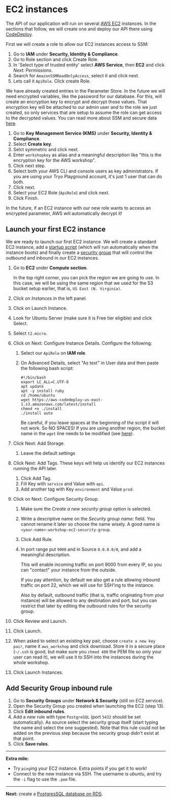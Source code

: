 # EC2 instances

The API of our application will run on several [AWS EC2](https://aws.amazon.com/ec2/) instances. In the sections that follow, we will create one and deploy our API there using [CodeDeploy](http://docs.aws.amazon.com/codedeploy/latest/userguide/welcome.html).

First we will create a role to allow our EC2 instances access to SSM:

1. Go to **IAM** under **Security, Identity & Compliance**.
2. Go to Role section and click Create Role.
3. In 'Select type of trusted entity' select **AWS Service**, then **EC2** and click _Next: Permissions_.
4. Search for `AmazonSSMReadOnlyAccess`, select it and click next.
5. Lets call it `ApiRole`. Click create Role.

We have already created entries in the Parameter Store. In the future we will need encrypted variables, like the password for our database. For this, will create an encryption key to encrypt and decrypt those values. That encryption key will be attached to our admin user and to the role we just created, so only services that are setup to assume the role can get access to the decrypted values. You can read more about SSM and secure data [here](https://aws.amazon.com/blogs/compute/managing-secrets-for-amazon-ecs-applications-using-parameter-store-and-iam-roles-for-tasks/).

1. Go to **Key Management Service (KMS)** under **Security, Identity & Compliance**.
2. Select **Create key**.
3. Selct symmetric and click next.
3. Enter `workshopkey` as alias and a meaningful description like "this is the encryption key for the AWS workshop".
4. Click next step.
5. Select both your AWS CLI and console users as key administrators. If you are using your Tryo Playground account, it's just 1 user that can do both.
6. Click next.
7. Select your EC2 Role (`ApiRole`) and click next.
8. Click Finish.

In the future, if an EC2 instance with our new role wants to access an encrypted parameter, AWS will automatically decrypt it!

## Launch your first EC2 instance

We are ready to launch our first EC2 instance. We will create a standard EC2 instance, add a [startup script](http://docs.aws.amazon.com/AWSEC2/latest/UserGuide/user-data.html) (which will run automatically when the instance boots) and finally create a [security group](http://docs.aws.amazon.com/AWSEC2/latest/UserGuide/using-network-security.html) that will control the outbound and inbound in our EC2 instances.

1. Go to **EC2** under **Compute section**.

    In the top right corner, you can pick the region we are going to use. In this case, we will be using the same region that we used for the S3 bucket setup earlier, that is, `US East (N. Virginia)`.
2. Click on _Instances_ in the left panel.
2. Click on Launch Instance.
3. Look for Ubuntu Server (make sure it is Free tier eligible) and click Select.
4. Select `t2.micro`.
5. Click on Next: Configure Instance Details. Configure the following:

    1. Select our `ApiRole` on **IAM role**.
    2. On Advanced Details, select "As text" in User data and then paste the following bash script:
        ```
        #!/bin/bash
        export LC_ALL=C.UTF-8
        apt update
        apt -y install ruby
        cd /home/ubuntu
        wget https://aws-codedeploy-us-east-1.s3.amazonaws.com/latest/install
        chmod +x ./install
        ./install auto
        ```

        Be careful, if you leave spaces at the beginning of the script it will not work. So NO SPACES!
        If you are using another region, the bucket name in the `wget` line needs to be modified (see [here](https://docs.aws.amazon.com/codedeploy/latest/userguide/resource-kit.html#resource-kit-bucket-names)).
6. Click Next: Add Storage.
    1. Leave the default settings
7. Click Next: Add Tags. These keys will help us identify our EC2 instances running the API later.
    1. Click Add Tag.
    2. Fill Key with `service` and Value with `api`.
    3. Add another tag with Key `environment` and Value `prod`.
8.  Click on Next: Configure Security Group.
    1. Make sure the _Create a new security group_ option is selected.
    2. Write a descriptive name on the _Security group name:_ field. You cannot rename it later so choose the name wisely. A good name is `<your-name>-workshop-ec2-security-group`.
    3. Click Add Rule.
    4. In port range put `9000` and in Source `0.0.0.0/0`, and add a meaningful description. 
    
        This will enable incoming traffic on port 9000 from every IP, so you can "contact" your instance from the outside.
        
        If you pay attention, by default we also get a rule allowing inbound traffic on port 22, which we will use for SSH'ing to the instance.
        
        Also by default, outbound traffic (that is, traffic originating from your instance) will be allowed to any destination and port, but you can restrict that later by editing the outbound rules for the security group.
9.  Click Review and Launch.
10. Click Launch.
11. When asked to select an existing key pair, choose `create a new key pair`, name it `aws_workshop` and click download. Store it in a secure place (`~/.ssh` is good, but make sure you `chmod 400` the PEM file so only your user can read it), we will use it to SSH into the instances during the whole workshop.
12. Click Launch Instances.

## Add Security Group inbound rule
1. Go to **Security Groups** under **Network & Security** (still on EC2 service).
2. Open the Security Group you created when launching the EC2 (step 13).
3. Click **Edit inbound rules**.
4. Add a new rule with type `PostgreSQL` (port `5432` should be set automatically). As source select the security group itself (start typing the name and select the one suggested). Note that this rule could not be added on the previous step because the security group didn't exist at that point.
5. Click **Save rules**.

---
**Extra mile:**

- Try `ping`ing your EC2 instance. Extra points if you get it to work!
- Connect to the new instance via SSH. The username is _ubuntu_, and try the `-i` flag to use the `.pem` file.

---
**Next:** create a [PostgresSQL database on RDS](/workshop/s3-web-ec2-api-rds/03-RDS.md).
